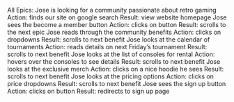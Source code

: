 All Epics: 
Jose is looking for a community passionate about retro gaming
	Action: finds our site on google search
	Result: view website homepage
Jose sees the become a member button
	Action: clicks on button
	Result: scrolls to the next epic
Jose reads through the community benefits
	Action: clicks on dropdowns
	Result: scrolls to next benefit
Jose looks at the calendar of tournaments
	Action: reads details on next Friday’s tournament
	Result: scrolls to next benefit
Jose looks at the list of consoles for rental
	Action: hovers over the consoles to see details
	Result: scrolls to next benefit
Jose looks at the exclusive merch
	Action: clicks on a nice hoodie he sees
	Result: scrolls to next benefit
Jose looks at the pricing options
	Action: clicks on price dropdowns
	Result: scrolls to next benefit
Jose sees the sign up button
	Action: clicks on button
	Result: redirects to sign up page

